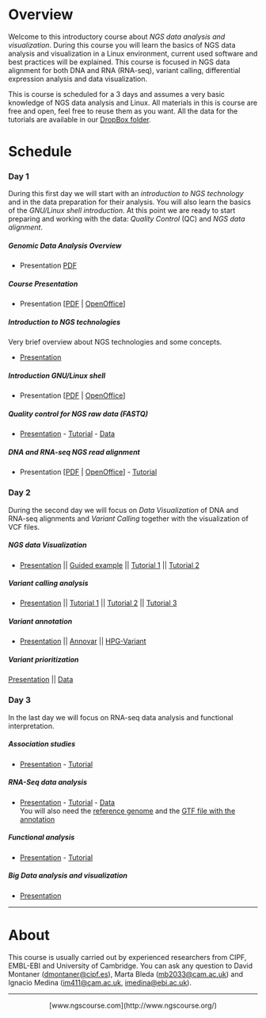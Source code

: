 # Overview

Welcome to this introductory course about _NGS data analysis and visualization_. During this course you will learn the basics of NGS data analysis and visualization in a Linux environment, current used software and best practices will be explained. This course is focused in NGS data alignment for both DNA and RNA (RNA-seq), variant calling, differential expression analysis and data visualization.

This is course is scheduled for a 3 days and assumes a very basic knowledge of NGS data analysis and Linux. All materials in this is course are free and open, feel free to reuse them as you want. All the data for the tutorials are available in our [DropBox folder](https://www.dropbox.com/sh/4qkqch7gyt888h7/AABD_i9ShwryfAqGeJ0yqqF3a).


# Schedule

### Day 1

During this first day we will start with an _introduction to NGS technology_ and in the data preparation for their analysis. You will also learn the basics of the _GNU/Linux shell introduction_. At this point we are ready to start preparing and working with the data: _Quality Control_ (QC) and _NGS data alignment_.

##### Genomic Data Analysis Overview
- Presentation [PDF](Course_Materials/course_overview/Dopazo_Intro_Cambridge.pdf)

##### Course Presentation
- Presentation [[PDF](Course_Materials/presentation/presentation_mda15.pdf) | [OpenOffice](Course_Materials/presentation/presentation_mda15.odp)]

##### Introduction to NGS technologies
Very brief overview about NGS technologies and some concepts.
- [Presentation](Course_Materials/intro-ngs/ngs_introduction_mda15.pdf)

##### Introduction GNU/Linux shell
- Presentation [[PDF](Course_Materials/intro-linux/intro_Linux_mda15.pdf) | [OpenOffice](Course_Materials/intro-linux/intro_Linux_mda15.odp)]

##### Quality control for NGS raw data (FASTQ)
- [Presentation](Course_Materials/quality_control/presentation/quality_control_presentation.pdf) - [Tutorial](Course_Materials/quality_control/tutorial/quality_control.html) - [Data](https://www.dropbox.com/sh/4qkqch7gyt888h7/AAAqebBSC6JgDGq4emwNORCaa/quality_control)

##### DNA and RNA-seq NGS read alignment
- Presentation [[PDF](Course_Materials/alignment/presentation/ngs-read-mapping-imedina-mda15.pdf) | [OpenOffice](Course_Materials/alignment/presentation/ngs-read-mapping-imedina-mda15.odp)] - [Tutorial](Course_Materials/alignment/tutorial/example.html)


### Day 2
During the second day we will focus on _Data Visualization_ of DNA and RNA-seq alignments and _Variant Calling_ together with the visualization of VCF files. 

##### NGS data Visualization

- [Presentation](Course_Materials/visualization/presentation/2015-Cambridge_visualisation.pdf) || [Guided example](Course_Materials/visualization/tutorial/000_example.html) || [Tutorial 1](Course_Materials/visualization/tutorial/010_example.html) || [Tutorial 2](Course_Materials/visualization/tutorial/020_example.html)

##### Variant calling analysis

- [Presentation](Course_Materials/variant_calling/presentation/2014-Cambridge_variant_calling.pdf) || [Tutorial 1](Course_Materials/variant_calling/tutorial/010_example.html) || [Tutorial 2](Course_Materials/variant_calling/tutorial/020_example.html) || [Tutorial 3](Course_Materials/variant_calling/tutorial/030_example.html)

##### Variant annotation

- [Presentation](Course_Materials/variant_annotation/presentation/2015-Cambridge_variant_annotation.pdf) || [Annovar](Course_Materials/variant_annotation/tutorial/annovar.html) || [HPG-Variant](Course_Materials/variant_annotation/tutorial/hpg-variant.html)

##### Variant prioritization

<!-- Martas presentation
[Presentation](Course_Materials/variant_prioritization/presentation/2014-Cambridge_variant_prioritization.pdf)
-->

[Presentation](Course_Materials/variant_prioritization/presentation/Dopazo-Prioritization_Cambridge.pdf) || [Data](https://www.dropbox.com/sh/4qkqch7gyt888h7/AADPzrs9NGg0PjVqnwQocUJUa/annotation/hpg-variant/examples)


### Day 3

In the last day we will focus on RNA-seq data analysis and functional interpretation.

##### Association studies

- [Presentation](Course_Materials/association_studies/presentation/association_studies_presentation.pdf) - [Tutorial](Course_Materials/association_studies/tutorial/association_studies.html)

##### RNA-Seq data analysis

- [Presentation](Course_Materials/rna_seq/presentation/rna_seq_presentation.pdf) - [Tutorial](Course_Materials/rna_seq/tutorial/rna_seq.html) - [Data](https://www.dropbox.com/sh/4qkqch7gyt888h7/AAB77HfUPkiXBj1MmshjyKtYa/rna_seq)  
  You will also need the [reference genome](https://www.dropbox.com/s/3ci9yuh2hh9ck8g/f000_chr21_ref_genome_sequence.fa?dl=0) and the [GTF file with the annotation](https://www.dropbox.com/s/4r3tjwu840i1iio/f005_chr21_genome_annotation.gtf?dl=0)

##### Functional analysis

- [Presentation](Course_Materials/functional/presentation/babelomics_data_analysis.pdf) - [Tutorial](http://bioinfo.cipf.es/babelomicstutorial/)

##### Big Data analysis and visualization

- [Presentation](Course_Materials/variant_prioritization/presentation/2014-Cambridge_variant_prioritization.pdf)


----

# About

This course is usually carried out by experienced researchers from CIPF, EMBL-EBI and University of Cambridge. You can ask any question to David Montaner (dmontaner@cipf.es), Marta Bleda (mb2033@cam.ac.uk) and Ignacio Medina (im411@cam.ac.uk, imedina@ebi.ac.uk).


----

<center>
[www.ngscourse.com](http://www.ngscourse.org/)
</center>
